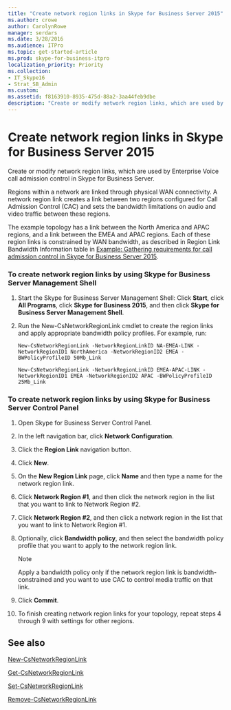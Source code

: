 ```yaml
---
title: "Create network region links in Skype for Business Server 2015"
ms.author: crowe
author: CarolynRowe
manager: serdars
ms.date: 3/28/2016
ms.audience: ITPro
ms.topic: get-started-article
ms.prod: skype-for-business-itpro
localization_priority: Priority
ms.collection: 
- IT_Skype16
- Strat_SB_Admin
ms.custom: 
ms.assetid: f8163910-8935-475d-88a2-3aa44feb9dbe
description: "Create or modify network region links, which are used by Enterprise Voice call admission control in Skype for Business Server."
---
```


# Create network region links in Skype for Business Server 2015
 
Create or modify network region links, which are used by Enterprise Voice call admission control in Skype for Business Server. 
  
Regions within a network are linked through physical WAN connectivity. A network region link creates a link between two regions configured for Call Admission Control (CAC) and sets the bandwidth limitations on audio and video traffic between these regions.
  
The example topology has a link between the North America and APAC regions, and a link between the EMEA and APAC regions. Each of these region links is constrained by WAN bandwidth, as described in Region Link Bandwidth Information table in [Example: Gathering requirements for call admission control in Skype for Business Server 2015](../../plan-your-deployment/enterprise-voice-solution/example-gathering-requirements.md).
  
### To create network region links by using Skype for Business Server Management Shell

1. Start the Skype for Business Server Management Shell: Click **Start**, click **All Programs**, click **Skype for Business 2015**, and then click **Skype for Business Server Management Shell**.
    
2. Run the New-CsNetworkRegionLink cmdlet to create the region links and apply appropriate bandwidth policy profiles. For example, run:
    
   ```
   New-CsNetworkRegionLink -NetworkRegionLinkID NA-EMEA-LINK -NetworkRegionID1 NorthAmerica -NetworkRegionID2 EMEA -BWPolicyProfileID 50Mb_Link
   ```

   ```
   New-CsNetworkRegionLink -NetworkRegionLinkID EMEA-APAC-LINK -NetworkRegionID1 EMEA -NetworkRegionID2 APAC -BWPolicyProfileID 25Mb_Link
   ```

### To create network region links by using Skype for Business Server Control Panel

1. Open Skype for Business Server Control Panel.
    
2. In the left navigation bar, click **Network Configuration**.
    
3. Click the **Region Link** navigation button.
    
4. Click **New**.
    
5. On the **New Region Link** page, click **Name** and then type a name for the network region link.
    
6. Click **Network Region #1**, and then click the network region in the list that you want to link to Network Region #2.
    
7. Click **Network Region #2**, and then click a network region in the list that you want to link to Network Region #1.
    
8. Optionally, click **Bandwidth policy**, and then select the bandwidth policy profile that you want to apply to the network region link.
    
    > [!NOTE]
    > Apply a bandwidth policy only if the network region link is bandwidth-constrained and you want to use CAC to control media traffic on that link. 
  
9. Click **Commit**.
    
10. To finish creating network region links for your topology, repeat steps 4 through 9 with settings for other regions.
    
## See also

[New-CsNetworkRegionLink](https://docs.microsoft.com/powershell/module/skype/new-csnetworkregionlink?view=skype-ps)
  
[Get-CsNetworkRegionLink](https://docs.microsoft.com/powershell/module/skype/get-csnetworkregionlink?view=skype-ps)
  
[Set-CsNetworkRegionLink](https://docs.microsoft.com/powershell/module/skype/set-csnetworkregionlink?view=skype-ps)
  
[Remove-CsNetworkRegionLink](https://docs.microsoft.com/powershell/module/skype/remove-csnetworkregionlink?view=skype-ps)
